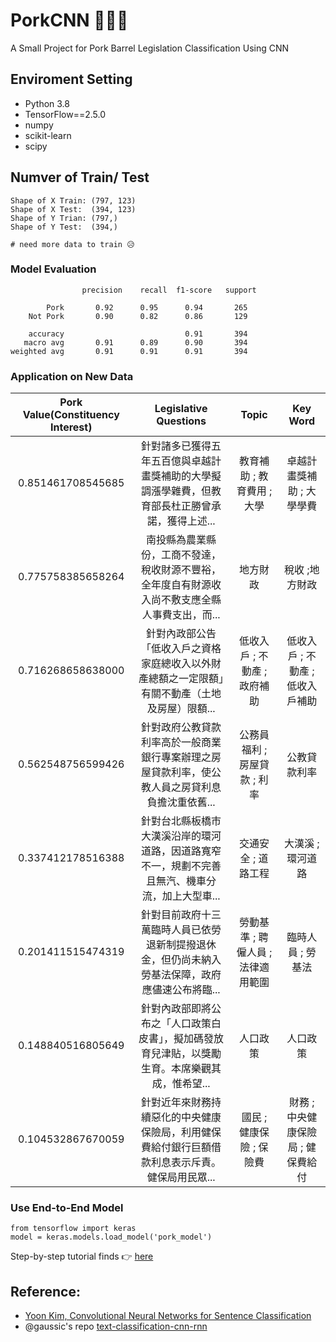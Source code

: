 # PorkCNN 🐖🐖🐖
A Small Project for Pork Barrel Legislation  Classification Using CNN 


## Enviroment Setting

- Python 3.8 
- TensorFlow==2.5.0
- numpy
- scikit-learn
- scipy 



## Numver of Train/ Test 

```
Shape of X Train: (797, 123) 
Shape of X Test:  (394, 123) 
Shape of Y Trian: (797,) 
Shape of Y Test:  (394,)

# need more data to train 😥

```


### Model Evaluation

```
                precision    recall  f1-score   support

        Pork       0.92      0.95      0.94       265
    Not Pork       0.90      0.82      0.86       129

    accuracy                           0.91       394
   macro avg       0.91      0.89      0.90       394
weighted avg       0.91      0.91      0.91       394
```

### Application on New Data




| Pork Value(Constituency Interest) |      Legislative Questions   |  Topic |  Key Word |
|:----------:|:-------------:|:------:|:------:|
| 0.851461708545685 | 針對諸多已獲得五年五百億與卓越計畫獎補助的大學擬調漲學雜費，但教育部長杜正勝曾承諾，獲得上述...| 教育補助 ; 教育費用 ; 大學 | 卓越計畫獎補助 ; 大學學費       |
| 0.775758385658264 | 南投縣為農業縣份，工商不發達，稅收財源不豐裕，全年度自有財源收入尚不敷支應全縣人事費支出，而...| 地方財政 | 稅收 ;地方財政      |
| 0.716268658638000 | 針對內政部公告「低收入戶之資格家庭總收入以外財產總額之一定限額」有關不動產（土地及房屋）限額...| 低收入戶 ; 不動產 ; 政府補助 | 低收入戶 ; 不動產 ; 低收入戶補助 |
| 0.562548756599426 | 針對政府公教貸款利率高於一般商業銀行專案辦理之房屋貸款利率，使公教人員之房貸利息負擔沈重依舊...| 公務員福利 ; 房屋貸款 ; 利率| 公教貸款利率      |
| 0.337412178516388 | 針對台北縣板橋市大漢溪沿岸的環河道路，因道路寬窄不一，規劃不完善且無汽、機車分流，加上大型車...| 交通安全 ; 道路工程 | 大漢溪 ; 環河道路     |
| 0.201411515474319 | 針對目前政府十三萬臨時人員已依勞退新制提撥退休金，但仍尚未納入勞基法保障，政府應儘速公布將臨...| 勞動基準 ; 聘僱人員 ; 法律適用範圍| 臨時人員 ; 勞基法     |
| 0.148840516805649 | 針對內政部即將公布之「人口政策白皮書」，擬加碼發放育兒津貼，以獎勵生育。本席樂觀其成，惟希望...| 人口政策 | 人口政策     |
| 0.104532867670059 | 針對近年來財務持續惡化的中央健康保險局，利用健保費給付銀行巨額借款利息表示斥責。健保局用民眾...| 國民 ; 健康保險 ; 保險費 | 財務 ; 中央健康保險局 ; 健保費給付    |





### Use End-to-End Model

```
from tensorflow import keras
model = keras.models.load_model('pork_model') 

```

Step-by-step tutorial finds :point_right: [here](https://raw.githack.com/davidycliao/PorkCNN/main/demo-cnn-pork-barrel-classification-task.ipynb)

## Reference:

- [Yoon Kim, Convolutional Neural Networks for Sentence Classification](https://arxiv.org/abs/1408.5882)
- @gaussic's repo [text-classification-cnn-rnn](https://github.com/gaussic/text-classification-cnn-rnn)
